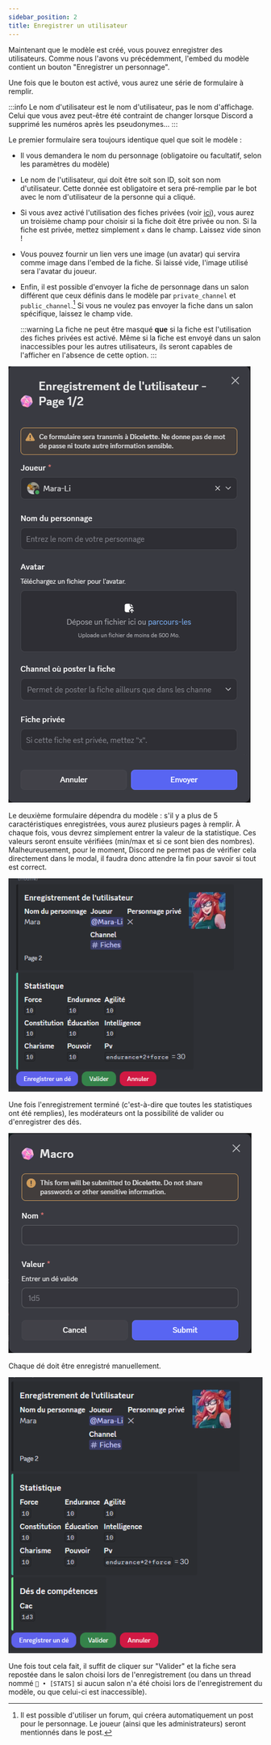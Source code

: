 ```yaml
---
sidebar_position: 2
title: Enregistrer un utilisateur
---
```


Maintenant que le modèle est créé, vous pouvez enregistrer des utilisateurs. Comme nous l'avons vu précédemment, l'embed du modèle contient un bouton "Enregistrer un personnage".

Une fois que le bouton est activé, vous aurez une série de formulaire à remplir.

:::info
Le nom d'utilisateur est le nom d'utilisateur, pas le nom d'affichage. Celui que vous avez peut-être été contraint de changer lorsque Discord a supprimé les numéros après les pseudonymes...
:::

Le premier formulaire sera toujours identique quel que soit le modèle :
- Il vous demandera le nom du personnage (obligatoire ou facultatif, selon les paramètres du modèle)
- Le nom de l'utilisateur, qui doit être soit son ID, soit son nom d'utilisateur. Cette donnée est obligatoire et sera pré-remplie par le bot avec le nom d'utilisateur de la personne qui a cliqué.
- Si vous avez activé l'utilisation des fiches privées (voir [ici](../template/index.md#prochaine-étape)), vous aurez un troisième champ pour choisir si la fiche doit être privée ou non. Si la fiche est privée, mettez simplement `x` dans le champ. Laissez vide sinon !
- Vous pouvez fournir un lien vers une image (un avatar) qui servira comme image dans l'embed de la fiche. Si laissé vide, l'image utilisé sera l'avatar du joueur.
- Enfin, il est possible d'envoyer la fiche de personnage dans un salon différent que ceux définis dans le modèle par `private_channel` et `public_channel`.[^1] Si vous ne voulez pas envoyer la fiche dans un salon spécifique, laissez le champ vide.

	:::warning
	La fiche ne peut être masqué **que** si la fiche est l'utilisation des fiches privées est activé. Même si la fiche est envoyé dans un salon inaccessibles pour les autres utilisateurs, ils seront capables de l'afficher en l'absence de cette option.
	:::


![Page_1](/assets/register/register_user_P1.png)

Le deuxième formulaire dépendra du modèle : s'il y a plus de 5 caractéristiques enregistrées, vous aurez plusieurs pages à remplir. À chaque fois, vous devrez simplement entrer la valeur de la statistique. Ces valeurs seront ensuite vérifiées (min/max et si ce sont bien des nombres). Malheureusement, pour le moment, Discord ne permet pas de vérifier cela directement dans le modal, il faudra donc attendre la fin pour savoir si tout est correct.

![fin embed](/assets/register/fin_stat.png)

Une fois l'enregistrement terminé (c'est-à-dire que toutes les statistiques ont été remplies), les modérateurs ont la possibilité de valider ou d'enregistrer des dés.

![modal_dice](/assets/register/add_dice.png)

Chaque dé doit être enregistré manuellement.

![fin](/assets/register/fin_embed.png)

Une fois tout cela fait, il suffit de cliquer sur "Valider" et la fiche sera repostée dans le salon choisi lors de l'enregistrement (ou dans un thread nommé `📝 • [STATS]` si aucun salon n'a été choisi lors de l'enregistrement du modèle, ou que celui-ci est inaccessible).

[^1]: Il est possible d'utiliser un forum, qui créera automatiquement un post pour le personnage. Le joueur (ainsi que les administrateurs) seront mentionnés dans le post. 